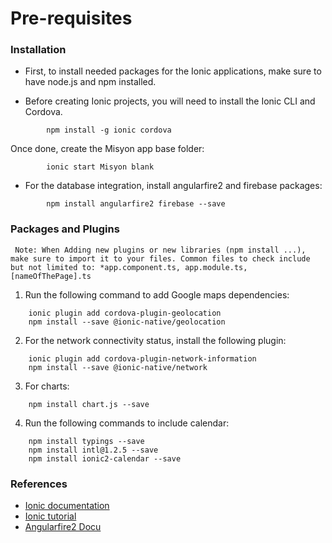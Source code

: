 # Pre-requisites

### Installation

* First, to install needed packages for the Ionic applications, make sure to have node.js and npm installed. 

* Before creating Ionic projects, you will need to install the Ionic CLI and Cordova.

```
        npm install -g ionic cordova
```

Once done, create the Misyon app base folder:
```
        ionic start Misyon blank
```

* For the database integration, install angularfire2 and firebase packages:

```
        npm install angularfire2 firebase --save
```

### Packages and Plugins

` Note: When Adding new plugins or new libraries (npm install ...), make sure to import it to your files. Common files to check include but not limited to: *app.component.ts, app.module.ts, [nameOfThePage].ts`

1) Run the following command to add Google maps dependencies:

```
    ionic plugin add cordova-plugin-geolocation
    npm install --save @ionic-native/geolocation	
```

2) For the network connectivity status, install the following plugin:

```
    ionic plugin add cordova-plugin-network-information
    npm install --save @ionic-native/network
```

3) For charts:

```
    npm install chart.js --save
```

4) Run the following commands to include calendar:

```
    npm install typings --save
    npm install intl@1.2.5 --save
    npm install ionic2-calendar --save
```

### References

* [Ionic documentation](https://ionicframework.com/docs/)
* [Ionic tutorial](https://www.joshmorony.com/beginners-guide-to-getting-started-with-ionic-2/)
* [Angularfire2 Docu](https://github.com/angular/angularfire2)